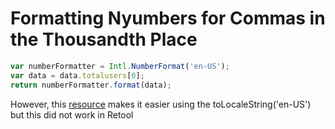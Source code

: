 # Formatting Nyumbers for Commas in the Thousandth Place

```javascript
var numberFormatter = Intl.NumberFormat('en-US');
var data = data.totalusers[0];
return numberFormatter.format(data);
```

However, this [resource](https://www.codingem.com/comma-thousand-separator-in-javascript/#:~:text=To%20comma%2Dseparate%20thousands%20in,the%20number%20to%20the%20USA.) makes it easier using the toLocaleString('en-US') but this did not work in Retool